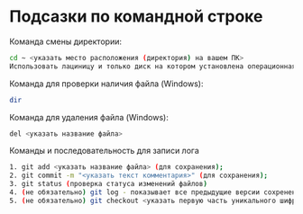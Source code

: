# Подсазки по командной строке

Команда смены директории:
```sh
cd ~ <указать место расположения (директория) на вашем ПК> 
Использовать лациницу и только диск на котором установлена операционная система
```
Команда для проверки наличия файла (Windows):
```sh
dir
```
Команда для удаления файла (Windows):
```sh
del <указать название файла>
```
Команды и последовательность для записи лога
```sh
1. git add <указать название файла> (для сохранения);
2. git commit -m "<указать текст комментария>" (для сохранения);
3. git status (проверка статуса изменений файлов)
4. (не обязательно) git log - показывает все предыдущие версии сохренения с уникальным 40 значным шифром (git log --oneline (сокращеная версия));
5. (не обязательно) git checkout <указать первую часть уникального шифра> или git checkout master - переход к нужной версии (например откатиться назад) сохренения.